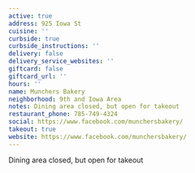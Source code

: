 ```yaml
---
active: true
address: 925 Iowa St
cuisine: ''
curbside: true
curbside_instructions: ''
delivery: false
delivery_service_websites: ''
giftcard: false
giftcard_url: ''
hours: ''
name: Munchers Bakery
neighborhood: 9th and Iowa Area
notes: Dining area closed, but open for takeout
restaurant_phone: 785-749-4324
social: https://www.facebook.com/munchersbakery/
takeout: true
website: https://www.facebook.com/munchersbakery/
---
```


Dining area closed, but open for takeout
